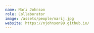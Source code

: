 ```yaml
---
name: Nari Johnson
role: Collaborator
image: /assets/people/narij.jpg
website: https://njohnson99.github.io/
---
```

